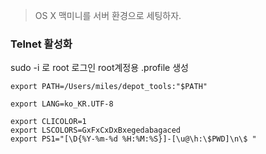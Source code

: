 > OS X 맥미니를 서버 환경으로 세팅하자.

### Telnet 활성화
sudo -i 로 root 로그인
root계정용 .profile 생성
```
export PATH=/Users/miles/depot_tools:"$PATH"

export LANG=ko_KR.UTF-8
 
export CLICOLOR=1
export LSCOLORS=GxFxCxDxBxegedabagaced
export PS1="[\D{%Y-%m-%d %H:%M:%S}]-[\u@\h:\$PWD]\n\$ "
```

